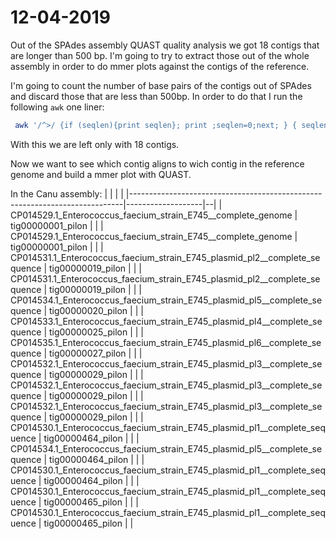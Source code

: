 # 12-04-2019

Out of the SPAdes assembly QUAST quality analysis we got 18 contigs that are longer than 500 bp. I'm going to try to extract those out of the whole assembly in order to do mmer plots against the contigs of the reference. 

I'm going to count the number of base pairs of the contigs out of SPAdes and discard those that are less than 500bp. In order to do that I run the following `awk` one liner:

```bash
 awk '/^>/ {if (seqlen){print seqlen}; print ;seqlen=0;next; } { seqlen += length($0)}END{print seqlen}' contig_*
```
With this we are left only with 18 contigs. 

Now we want to see which contig aligns to wich contig in the reference genome and build a mmer plot with QUAST. 

In the Canu assembly:
|                                                                            |                   |  | 
|----------------------------------------------------------------------------|-------------------|--| 
| CP014529.1_Enterococcus_faecium_strain_E745__complete_genome               | tig00000001_pilon |  | 
| CP014529.1_Enterococcus_faecium_strain_E745__complete_genome               | tig00000001_pilon |  | 
| CP014531.1_Enterococcus_faecium_strain_E745_plasmid_pl2__complete_sequence | tig00000019_pilon |  | 
| CP014531.1_Enterococcus_faecium_strain_E745_plasmid_pl2__complete_sequence | tig00000019_pilon |  | 
| CP014534.1_Enterococcus_faecium_strain_E745_plasmid_pl5__complete_sequence | tig00000020_pilon |  | 
| CP014533.1_Enterococcus_faecium_strain_E745_plasmid_pl4__complete_sequence | tig00000025_pilon |  | 
| CP014535.1_Enterococcus_faecium_strain_E745_plasmid_pl6__complete_sequence | tig00000027_pilon |  | 
| CP014532.1_Enterococcus_faecium_strain_E745_plasmid_pl3__complete_sequence | tig00000029_pilon |  | 
| CP014532.1_Enterococcus_faecium_strain_E745_plasmid_pl3__complete_sequence | tig00000029_pilon |  | 
| CP014532.1_Enterococcus_faecium_strain_E745_plasmid_pl3__complete_sequence | tig00000029_pilon |  | 
| CP014530.1_Enterococcus_faecium_strain_E745_plasmid_pl1__complete_sequence | tig00000464_pilon |  | 
| CP014534.1_Enterococcus_faecium_strain_E745_plasmid_pl5__complete_sequence | tig00000464_pilon |  | 
| CP014530.1_Enterococcus_faecium_strain_E745_plasmid_pl1__complete_sequence | tig00000464_pilon |  | 
| CP014530.1_Enterococcus_faecium_strain_E745_plasmid_pl1__complete_sequence | tig00000465_pilon |  | 
| CP014530.1_Enterococcus_faecium_strain_E745_plasmid_pl1__complete_sequence | tig00000465_pilon |  | 
